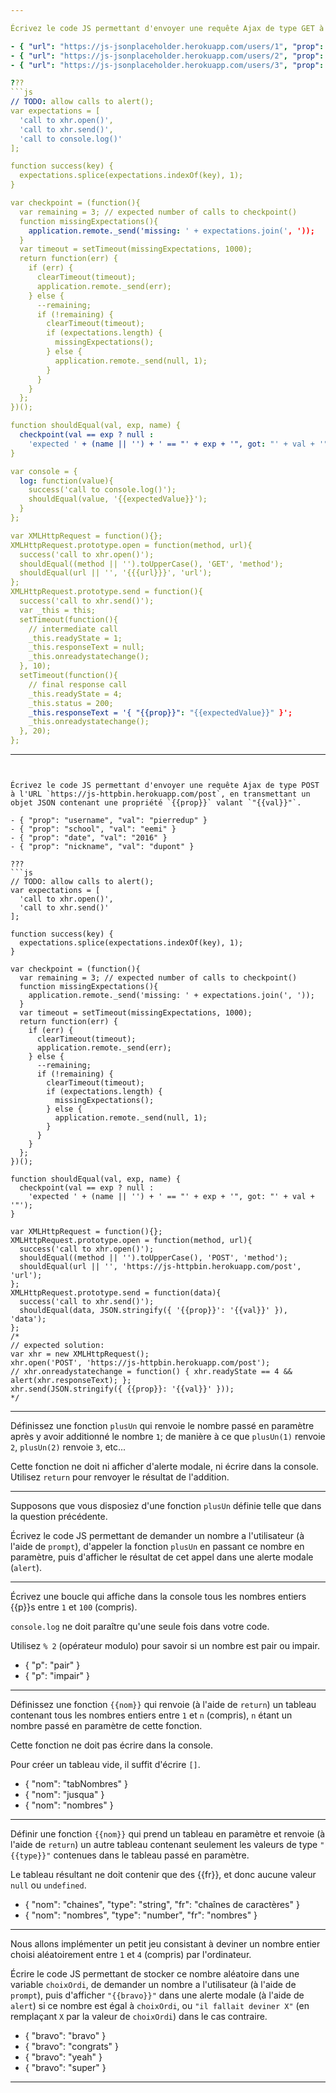 ```yaml
---

Écrivez le code JS permettant d'envoyer une requête Ajax de type GET à l'URL `{{{url}}}`. Une fois la réponse reçue, votre code doit afficher dans la console seulement la valeur de la propriété `{{prop}}` de cette réponse JSON.

- { "url": "https://js-jsonplaceholder.herokuapp.com/users/1", "prop": "username", "expectedValue": "Bret" }
- { "url": "https://js-jsonplaceholder.herokuapp.com/users/2", "prop": "email", "expectedValue": "Shanna@melissa.tv" }
- { "url": "https://js-jsonplaceholder.herokuapp.com/users/3", "prop": "phone", "expectedValue": "1-463-123-4447" }

???
```js
// TODO: allow calls to alert();
var expectations = [
  'call to xhr.open()',
  'call to xhr.send()',
  'call to console.log()'
];

function success(key) {
  expectations.splice(expectations.indexOf(key), 1);
}

var checkpoint = (function(){
  var remaining = 3; // expected number of calls to checkpoint()
  function missingExpectations(){
    application.remote._send('missing: ' + expectations.join(', '));
  }
  var timeout = setTimeout(missingExpectations, 1000);
  return function(err) {
    if (err) {
      clearTimeout(timeout);
      application.remote._send(err);
    } else {
      --remaining;
      if (!remaining) {
        clearTimeout(timeout);
        if (expectations.length) {
          missingExpectations();
        } else {
          application.remote._send(null, 1);
        }
      }
    }
  };
})();

function shouldEqual(val, exp, name) {
  checkpoint(val == exp ? null :
    'expected ' + (name || '') + ' == "' + exp + '", got: "' + val + '"');
}

var console = {
  log: function(value){
    success('call to console.log()');
    shouldEqual(value, '{{expectedValue}}');
  }
};

var XMLHttpRequest = function(){};
XMLHttpRequest.prototype.open = function(method, url){
  success('call to xhr.open()');
  shouldEqual((method || '').toUpperCase(), 'GET', 'method');
  shouldEqual(url || '', '{{{url}}}', 'url');
};
XMLHttpRequest.prototype.send = function(){
  success('call to xhr.send()');
  var _this = this;
  setTimeout(function(){
    // intermediate call
    _this.readyState = 1;
    _this.responseText = null;
    _this.onreadystatechange();
  }, 10);
  setTimeout(function(){
    // final response call
    _this.readyState = 4;
    _this.status = 200;
    _this.responseText = '{ "{{prop}}": "{{expectedValue}}" }';
    _this.onreadystatechange();
  }, 20);
};
```
---
```


Écrivez le code JS permettant d'envoyer une requête Ajax de type POST à l'URL `https://js-httpbin.herokuapp.com/post`, en transmettant un objet JSON contenant une propriété `{{prop}}` valant `"{{val}}"`.

- { "prop": "username", "val": "pierredup" }
- { "prop": "school", "val": "eemi" }
- { "prop": "date", "val": "2016" }
- { "prop": "nickname", "val": "dupont" }

???
```js
// TODO: allow calls to alert();
var expectations = [
  'call to xhr.open()',
  'call to xhr.send()'
];

function success(key) {
  expectations.splice(expectations.indexOf(key), 1);
}

var checkpoint = (function(){
  var remaining = 3; // expected number of calls to checkpoint()
  function missingExpectations(){
    application.remote._send('missing: ' + expectations.join(', '));
  }
  var timeout = setTimeout(missingExpectations, 1000);
  return function(err) {
    if (err) {
      clearTimeout(timeout);
      application.remote._send(err);
    } else {
      --remaining;
      if (!remaining) {
        clearTimeout(timeout);
        if (expectations.length) {
          missingExpectations();
        } else {
          application.remote._send(null, 1);
        }
      }
    }
  };
})();

function shouldEqual(val, exp, name) {
  checkpoint(val == exp ? null :
    'expected ' + (name || '') + ' == "' + exp + '", got: "' + val + '"');
}

var XMLHttpRequest = function(){};
XMLHttpRequest.prototype.open = function(method, url){
  success('call to xhr.open()');
  shouldEqual((method || '').toUpperCase(), 'POST', 'method');
  shouldEqual(url || '', 'https://js-httpbin.herokuapp.com/post', 'url');
};
XMLHttpRequest.prototype.send = function(data){
  success('call to xhr.send()');
  shouldEqual(data, JSON.stringify({ '{{prop}}': '{{val}}' }), 'data');
};
/*
// expected solution:
var xhr = new XMLHttpRequest();
xhr.open('POST', 'https://js-httpbin.herokuapp.com/post');
// xhr.onreadystatechange = function() { xhr.readyState == 4 && alert(xhr.responseText); };
xhr.send(JSON.stringify({ {{prop}}: '{{val}}' }));
*/
```
---

Définissez une fonction `plusUn` qui renvoie le nombre passé en paramètre après y avoir additionné le nombre `1`; de manière à ce que `plusUn(1)` renvoie `2`, `plusUn(2)` renvoie `3`, etc...

Cette fonction ne doit ni afficher d'alerte modale, ni écrire dans la console. Utilisez `return` pour renvoyer le résultat de l'addition.

---

Supposons que vous disposiez d'une fonction `plusUn` définie telle que dans la question précédente.

Écrivez le code JS permettant de demander un nombre a l'utilisateur (à l'aide de `prompt`), d'appeler la fonction `plusUn` en passant ce nombre en paramètre, puis d'afficher le résultat de cet appel dans une alerte modale (`alert`).

---

Écrivez une boucle qui affiche dans la console tous les nombres entiers {{p}}s entre `1` et `100` (compris).

`console.log` ne doit paraître qu'une seule fois dans votre code.

Utilisez `% 2` (opérateur modulo) pour savoir si un nombre est pair ou impair.

- { "p": "pair" }
- { "p": "impair" }

---

Définissez une fonction `{{nom}}` qui renvoie (à l'aide de `return`) un tableau contenant tous les nombres entiers entre `1` et `n` (compris), `n` étant un nombre passé en paramètre de cette fonction.

Cette fonction ne doit pas écrire dans la console.

Pour créer un tableau vide, il suffit d'écrire `[]`.

- { "nom": "tabNombres" }
- { "nom": "jusqua" }
- { "nom": "nombres" }

---

Définir une fonction `{{nom}}` qui prend un tableau en paramètre et renvoie (à l'aide de `return`) un autre tableau contenant seulement les valeurs de type `"{{type}}"` contenues dans le tableau passé en paramètre.

Le tableau résultant ne doit contenir que des {{fr}}, et donc aucune valeur `null` ou `undefined`.

- { "nom": "chaines", "type": "string", "fr": "chaînes de caractères" }
- { "nom": "nombres", "type": "number", "fr": "nombres" }

---

Nous allons implémenter un petit jeu consistant à deviner un nombre entier choisi aléatoirement entre `1` et `4` (compris) par l'ordinateur.

Écrire le code JS permettant de stocker ce nombre aléatoire dans une variable `choixOrdi`, de demander un nombre a l'utilisateur (à l'aide de `prompt`), puis d'afficher `"{{bravo}}"` dans une alerte modale (à l'aide de `alert`) si ce nombre est égal à `choixOrdi`, ou `"il fallait deviner X"` (en remplaçant `X` par la valeur de `choixOrdi`) dans le cas contraire.

- { "bravo": "bravo" }
- { "bravo": "congrats" }
- { "bravo": "yeah" }
- { "bravo": "super" }

---
